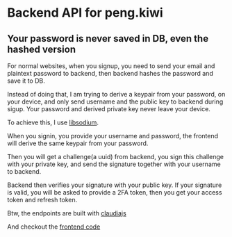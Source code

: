 # Backend API for peng.kiwi

## Your password is never saved in DB, even the hashed version

For normal websites, when you signup, you need to send your email and plaintext password to backend, then backend hashes the password and save it to DB.

Instead of doing that, I am trying to derive a keypair from your password, on your device, and only send username and the public key to backend during sigup. Your password and derived private key never leave your device.

To achieve this, I use [libsodium](https://doc.libsodium.org/public-key_cryptography/public-key_signatures).

When you signin, you provide your username and password, the frontend will derive the same keypair from your password. 

Then you will get a challenge(a uuid) from backend, you sign this challenge with your private key, and send the signature together with your username to backend.

Backend then verifies your signature with your public key. If your signature is valid, you will be asked to provide a 2FA token, then you get your access token and refresh token.

Btw, the endpoints are built with [claudiajs](https://www.claudiajs.com/)

And checkout the [frontend code](https://github.com/penghuili/peng-id2)